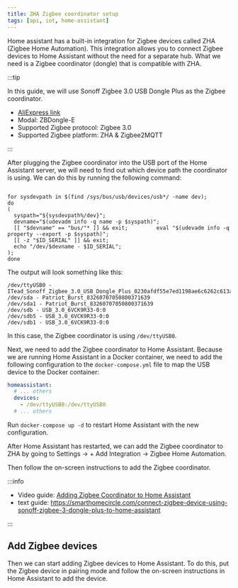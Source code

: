 ```yaml
---
title: ZHA Zigbee coordinator setup
tags: [api, iot, home-assistant]
---
```


Home assistant has a built-in integration for Zigbee devices called ZHA (Zigbee Home Automation). This integration allows you to connect Zigbee devices to Home Assistant without the need for a separate hub. What we need is a Zigbee coordinator (dongle) that is compatible with ZHA.

:::tip

In this guide, we will use Sonoff Zigbee 3.0 USB Dongle Plus as the Zigbee coordinator.

- [AliExpress link](https://ja.aliexpress.com/item/1005007089589385.html?spm=a2g0o.order_list.order_list_main.47.68e8585asfaXlj&gatewayAdapt=glo2jpn)
- Modal: ZBDongle-E
- Supported Zigbee protocol: Zigbee 3.0
- Supported Zigbee platform: ZHA & Zigbee2MQTT

:::

After plugging the Zigbee coordinator into the USB port of the Home Assistant server, we will need to find out which device path the coordinator is using. We can do this by running the following command:

```shell

for sysdevpath in $(find /sys/bus/usb/devices/usb*/ -name dev);
do
(
  syspath="${sysdevpath%/dev}";
  devname="$(udevadm info -q name -p $syspath)";
  [[ "$devname" == "bus/"* ]] && exit;         eval "$(udevadm info -q property --export -p $syspath)";
  [[ -z "$ID_SERIAL" ]] && exit;
  echo "/dev/$devname - $ID_SERIAL";
);
done

```

The output will look something like this:

```shell
/dev/ttyUSB0 - ITead_Sonoff_Zigbee_3.0_USB_Dongle_Plus_8230afdf55e7ed1198ae6c6262c613ac
/dev/sda - Patriot_Burst_83260707050800371639
/dev/sda1 - Patriot_Burst_83260707050800371639
/dev/sdb - USB_3.0_6VCK9R33-0:0
/dev/sdb5 - USB_3.0_6VCK9R33-0:0
/dev/sdb1 - USB_3.0_6VCK9R33-0:0
```

In this case, the Zigbee coordinator is using `/dev/ttyUSB0`.

Next, we need to add the Zigbee coordinator to Home Assistant. Because we are running Home Assistant in a Docker container, we need to add the following configuration to the `docker-compose.yml` file to map the USB device to the Docker container:

```yml
homeassistant:
  # ... others
  devices:
    - /dev/ttyUSB0:/dev/ttyUSB0
  # ... others
```

Run `docker-compose up -d` to restart Home Assistant with the new configuration.

After Home Assistant has restarted, we can add the Zigbee coordinator to ZHA by going to Settings -> + Add Integration -> Zigbee Home Automation.

Then follow the on-screen instructions to add the Zigbee coordinator.

:::info

- Video guide: [Adding Zigbee Coordinator to Home Assistant](https://www.youtube.com/watch?v=DynzcuwaY7s&t=46s)
- text guide: https://smarthomecircle.com/connect-zigbee-device-using-sonoff-zigbee-3-dongle-plus-to-home-assistant

:::

## Add Zigbee devices

Then we can start adding Zigbee devices to Home Assistant. To do this, put the Zigbee device in pairing mode and follow the on-screen instructions in Home Assistant to add the device.
